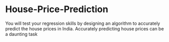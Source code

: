 # House-Price-Prediction
You will test your regression skills by designing an algorithm to accurately predict the house prices in India. Accurately predicting house prices can be a daunting task
